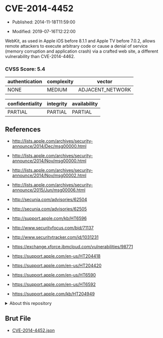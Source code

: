 # CVE-2014-4452

- Published: 2014-11-18T11:59:00

- Modified: 2019-07-16T12:22:00

WebKit, as used in Apple iOS before 8.1.1 and Apple TV before 7.0.2, allows remote attackers to execute arbitrary code or cause a denial of service (memory corruption and application crash) via a crafted web site, a different vulnerability than CVE-2014-4462.

### CVSS Score: **5.4**

| authentication | complexity | vector |
| --- | --- | --- |
| NONE | MEDIUM | ADJACENT_NETWORK |

| confidentiality | integrity | availability |
| --- | --- | --- |
| PARTIAL | PARTIAL | PARTIAL |

## References

* http://lists.apple.com/archives/security-announce/2014/Dec/msg00000.html

* http://lists.apple.com/archives/security-announce/2014/Nov/msg00000.html

* http://lists.apple.com/archives/security-announce/2014/Nov/msg00002.html

* http://lists.apple.com/archives/security-announce/2015/Jun/msg00006.html

* http://secunia.com/advisories/62504

* http://secunia.com/advisories/62505

* http://support.apple.com/kb/HT6596

* http://www.securityfocus.com/bid/71137

* http://www.securitytracker.com/id/1031231

* https://exchange.xforce.ibmcloud.com/vulnerabilities/98771

* https://support.apple.com/en-us/HT204418

* https://support.apple.com/en-us/HT204420

* https://support.apple.com/en-us/HT6590

* https://support.apple.com/en-us/HT6592

* https://support.apple.com/kb/HT204949

<details>
<summary>About this repository</summary> 

  This repository is part of the project [Live Hack CVE](https://github.com/Live-Hack-CVE). Main website can be found [www.live-hack.org](https://www.live-hack.org) 
  
  Made by [Sn0wAlice](https://github.com/Sn0wAlice) for the people that care about security and need to have a feed of the latest CVEs. Hope you enjoy it, don't forget to star the repo and follow me on [Twitter](https://twitter.com/Sn0wAlice) and [Github](https://github.com/Sn0wAlice). And that is my [personnal website](https://www.alice-snow.me/)

  - [Home Page](https://github.com/Live-Hack-CVE)
  - [Framework](https://github.com/Live-Hack-CVE/cve-framework)
  - [CVE database](https://github.com/Live-Hack-CVE/full_database)
  - [Changelog](https://github.com/Live-Hack-CVE/Changelog)
</details>

## Brut File

* [CVE-2014-4452.json](https://raw.githubusercontent.com/Live-Hack-CVE/full_database/main/cves/2014/CVE-2014-4452.json)

